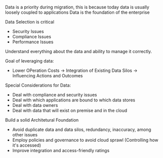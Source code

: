 Data is a priority during migration, this is because today data is usually loosely coupled to applications
Data is the foundation of the enterprise

Data Selection is critical
- Security Issues
- Compliance Issues
- Performance Issues

Understand everything about the data and ability to manage it correctly.

Goal of leveraging data:
- Lower OPeration Costs -> Integration of Existing Data Silos -> Influencing Actions and Outcomes

Special Considerations for Data:
- Deal with compliance and security issues
- Deal with which applications are bound to which data stores
- Deal with data owners
- Deal with data that will exist on premise and in the cloud 

Build a solid Architetural Foundation
- Avoid duplicate data and data silos, redundancy, inaccuracy, among other issues
- Employ policies and governance to avoid cloud sprawl (Controlling how it's accessed)
- Improve integration and access-friendly ratings 